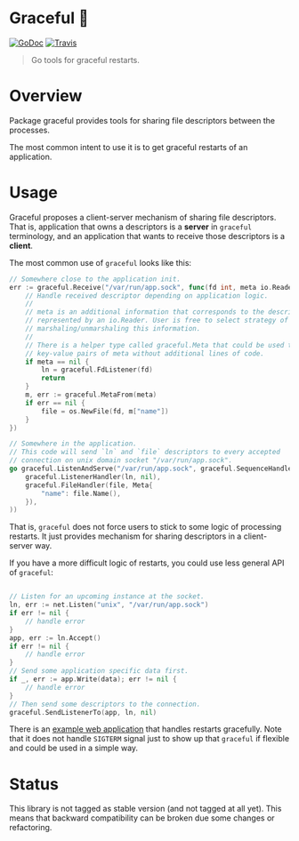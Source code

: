 # Graceful 💎

[![GoDoc][godoc-image]][godoc-url]
[![Travis][travis-image]][travis-url]

> Go tools for graceful restarts.

# Overview

Package graceful provides tools for sharing file descriptors between the
processes.

The most common intent to use it is to get graceful restarts of an application.

# Usage

Graceful proposes a client-server mechanism of sharing file descriptors. 
That is, application that owns a descriptors is a **server** in `graceful`
terminology, and an application that wants to receive those descriptors is a
**client**.

The most common use of `graceful` looks like this:

```go
// Somewhere close to the application init.
err := graceful.Receive("/var/run/app.sock", func(fd int, meta io.Reader) {
	// Handle received descriptor depending on application logic.
	// 
	// meta is an additional information that corresponds to the descriptor and
	// represented by an io.Reader. User is free to select strategy of
	// marshaling/unmarshaling this information.
	//	
	// There is a helper type called graceful.Meta that could be used to send
	// key-value pairs of meta without additional lines of code.
	if meta == nil {
		ln = graceful.FdListener(fd)
		return
	}
	m, err := graceful.MetaFrom(meta)
	if err == nil {
		file = os.NewFile(fd, m["name"])
	}
})

// Somewhere in the application.
// This code will send `ln` and `file` descriptors to every accepted
// connection on unix domain socket "/var/run/app.sock".
go graceful.ListenAndServe("/var/run/app.sock", graceful.SequenceHandler(
	graceful.ListenerHandler(ln, nil),
	graceful.FileHandler(file, Meta{
		"name": file.Name(),
	}),
))
```

That is, `graceful` does not force users to stick to some logic of processing
restarts. It just provides mechanism for sharing descriptors in a client-server
way.

If you have a more difficult logic of restarts, you could use less general API
of `graceful`:

```go

// Listen for an upcoming instance at the socket.
ln, err := net.Listen("unix", "/var/run/app.sock")
if err != nil {
	// handle error
}
app, err := ln.Accept()
if err != nil {
	// handle error
}
// Send some application specific data first.
if _, err := app.Write(data); err != nil {
	// handle error
}
// Then send some descriptors to the connection.
graceful.SendListenerTo(app, ln, nil)
```

There is an [example web application](example) that handles restarts
gracefully. Note that it does not handle `SIGTERM` signal just to show up that
`graceful` if flexible and could be used in a simple way. 


# Status

This library is not tagged as stable version (and not tagged at all yet). 
This means that backward compatibility can be broken due some changes or
refactoring.


[sigterm]:      https://www.gnu.org/software/libc/manual/html_node/Termination-Signals.html
[example]:      https://github.com/gobwas/graceful/tree/master/example
[godoc-image]:  https://godoc.org/github.com/gobwas/graceful?status.svg
[godoc-url]:    https://godoc.org/github.com/gobwas/graceful
[travis-image]: https://travis-ci.org/gobwas/graceful.svg?branch=master
[travis-url]:   https://travis-ci.org/gobwas/graceful
